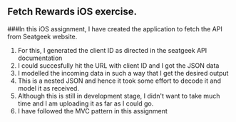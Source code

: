 ## Fetch Rewards iOS exercise.

###In this iOS assignment, I have created the application to fetch the API from Seatgeek website.
1. For this, I generated the client ID as directed in the seatgeek API documentation
2. I could succesfully hit the URL with client ID and I got the JSON data
3. I modelled the incoming data in such a way that I get the desired output
4. This is a nested JSON and hence it took some effort to decode it and model it as received.
5. Although this is still in development stage, I didn't want to take much time and I am uploading it as far as I could go. 
6. I have followed the MVC pattern in this assignment
